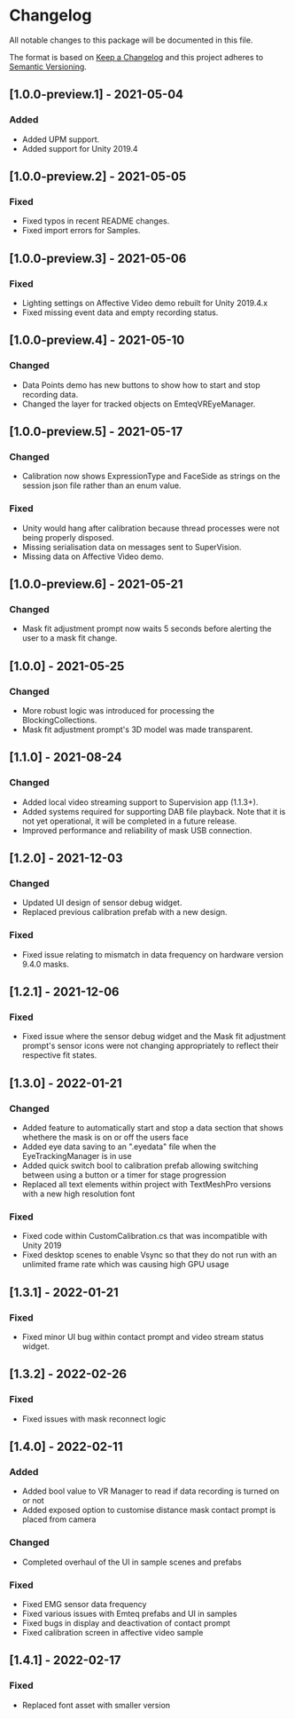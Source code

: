 # Changelog
All notable changes to this package will be documented in this file.

The format is based on [Keep a Changelog](http://keepachangelog.com/en/1.0.0/)
and this project adheres to [Semantic Versioning](http://semver.org/spec/v2.0.0.html).

## [1.0.0-preview.1] - 2021-05-04
### Added
- Added UPM support.
- Added support for Unity 2019.4

## [1.0.0-preview.2] - 2021-05-05
### Fixed
- Fixed typos in recent README changes.
- Fixed import errors for Samples.

## [1.0.0-preview.3] - 2021-05-06
### Fixed
- Lighting settings on Affective Video demo rebuilt for Unity 2019.4.x
- Fixed missing event data and empty recording status.

## [1.0.0-preview.4] - 2021-05-10
### Changed
- Data Points demo has new buttons to show how to start and stop recording data.
- Changed the layer for tracked objects on EmteqVREyeManager.

## [1.0.0-preview.5] - 2021-05-17
### Changed
- Calibration now shows ExpressionType and FaceSide as strings on the session json file rather than an enum value.
### Fixed
- Unity would hang after calibration because thread processes were not being properly disposed.
- Missing serialisation data on messages sent to SuperVision.
- Missing data on Affective Video demo.

## [1.0.0-preview.6] - 2021-05-21
### Changed
- Mask fit adjustment prompt now waits 5 seconds before alerting the user to a mask fit change.

## [1.0.0] - 2021-05-25
### Changed
- More robust logic was introduced for processing the BlockingCollections.
- Mask fit adjustment prompt's 3D model was made transparent.

## [1.1.0] - 2021-08-24
### Changed
- Added local video streaming support to Supervision app (1.1.3+).
- Added systems required for supporting DAB file playback. Note that it is not yet operational, it will be completed in a future release.
- Improved performance and reliability of mask USB connection.

## [1.2.0] - 2021-12-03
### Changed
- Updated UI design of sensor debug widget.
- Replaced previous calibration prefab with a new design.
### Fixed
- Fixed issue relating to mismatch in data frequency on hardware version 9.4.0 masks.

## [1.2.1] - 2021-12-06
### Fixed
- Fixed issue where the sensor debug widget and the Mask fit adjustment prompt's sensor icons were not changing appropriately to reflect their respective fit states.

## [1.3.0] - 2022-01-21
### Changed
- Added feature to automatically start and stop a data section that shows whethere the mask is on or off the users face
- Added eye data saving to an "<datetime>.eyedata" file when the EyeTrackingManager is in use
- Added quick switch bool to calibration prefab allowing switching between using a button or a timer for stage progression
- Replaced all text elements within project with TextMeshPro versions with a new high resolution font
### Fixed
- Fixed code within CustomCalibration.cs that was incompatible with Unity 2019
- Fixed desktop scenes to enable Vsync so that they do not run with an unlimited frame rate which was causing high GPU usage
## [1.3.1] - 2022-01-21
### Fixed
- Fixed minor UI bug within contact prompt and video stream status widget.

## [1.3.2] - 2022-02-26
### Fixed
- Fixed issues with mask reconnect logic

## [1.4.0] - 2022-02-11
### Added
- Added bool value to VR Manager to read if data recording is turned on or not
- Added exposed option to customise distance mask contact prompt is placed from camera
### Changed
- Completed overhaul of the UI in sample scenes and prefabs
### Fixed
- Fixed EMG sensor data frequency
- Fixed various issues with Emteq prefabs and UI in samples
- Fixed bugs in display and deactivation of contact prompt
- Fixed calibration screen in affective video sample

## [1.4.1] - 2022-02-17
### Fixed
- Replaced font asset with smaller version


